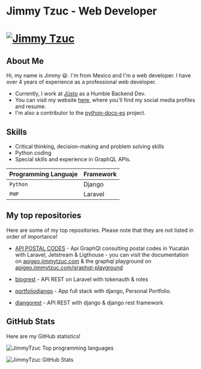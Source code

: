 # Jimmy Tzuc - Web Developer

[![Jimmy Tzuc](https://jimmytzuc.com/assets/img/favicon.ico)](https://jimmytzuc.com )
=============

## About Me
Hi, my name is Jimmy 😃. 
I'm from Mexico and I'm a web developer. 
I have over 4 years of experience as a professional web developer.
  
* Currently, I work at [Jüsto](https://justo.mx/) as a Humble Backend Dev.
* You can visit my website [here](https://jimmytzuc.com/), where you'll find my social media profiles and resume.
* I'm also a contributor to the [python-docs-es](https://github.com/python/python-docs-es) project.

## Skills
* Critical thinking, decision-making and problem solving skills
* Python coding
* Special skills and experience in GraphQL APIs.

| Programming Languaje | Framework |
| ------ | ------ |
| `Python` | Django |
| `PHP` | Laravel|

## My top repositories

Here are some of my top repositories. Please note that they are not listed in order of importance!

- [API POSTAL CODES](https://github.com/JimmyTzuc/apicp) - Api GraphQl consulting postal codes in Yucatán with Laravel, Jetstream & Ligthouse - you can visit the documentation on [apigeo.jimmytzuc.com](http://apigeo.jimmytzuc.com/) & the graphql playground on [apigeo.jimmytzuc.com/graphql-playground](http://apigeo.jimmytzuc.com/graphql-playground)

- [blogrest](https://github.com/JimmyTzuc/blogrest) - API REST on Laravel with tokenauth & roles

- [portfoliodjango](https://github.com/JimmyTzuc/portfoliodjango) - App full stack with django, Personal Portfolio.

- [djangorest](https://github.com/JimmyTzuc/djangorest) - API REST with django & django rest framework

## GitHub Stats
Here are my GitHub statistics!

![JimmyTzuc Top programming languages](https://github-readme-stats.vercel.app/api?username=JimmyTzuc&show_icons=true&line_height=27&count_private=true&title_color=FF8E43&text_color=DFDFDF&icon_color=5EC3FF&bg_color=1E1E1E)

![JimmyTzuc GitHub Stats](https://github-readme-stats.vercel.app/api/top-langs/?username=JimmyTzuc&langs_count=3&title_color=FF8E43&text_color=DFDFDF&bg_color=1E1E1E)
